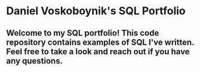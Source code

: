 # Daniel Voskoboynik's SQL Portfolio

## Welcome to my SQL portfolio! This code repository contains examples of SQL I've written. Feel free to take a look and reach out if you have any questions.
